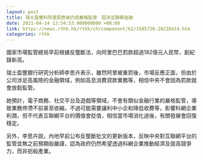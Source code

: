 ```yaml
---
layout: post
title: 瑞士盈豐料阿里罰款後仍受嚴格監管　因涉互聯網金融
date: 2021-04-14 12:54:53.000000000 +08:00
link: https://news.rthk.hk/rthk/ch/component/k2/1585726-20210414.htm
categories: rthk
---
```


國家市場監管總局早前根據反壟斷法，向阿里巴巴罰款超過182億元人民幣，創紀錄新高。

瑞士盈豐銀行研究分析師李思卉表示，雖然阿里被重罰後，市場反應正面，但由於公司涉足高風險的金融領域，例如高息消費貸款業務等，相信中央不會因為罰款就會放鬆監管。

她預計，電子商務、社交平台及遊戲等領域，不會有類似金融行業的嚴格監管，導致業務停滯不前甚至收縮，不過可能需要讓利中小企和降低收費等，影響科網企業利潤，但不代表互聯網平台的價值會貶值，相信當市場消化過後，有關發展會回復穩定。

另外，李思卉說，內地早前公布反壟斷批文的更新版本，反映中央對互聯網平台的監管並無之前預期般嚴謹，認為政府仍然希望透過科網企業推動經濟及提高競爭力，而非扼殺產業。
